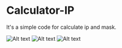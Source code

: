 # Calculator-IP
It's a simple code for calculate ip and mask.

![Alt text](url "https://github.com/The8Golden/Calculator-IP/blob/main/jsp.png")
![Alt text](url "jsp2.png")
![Alt text](url "Sans titre.png")

